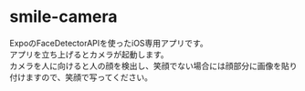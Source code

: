 # smile-camera

ExpoのFaceDetectorAPIを使ったiOS専用アプリです。  
アプリを立ち上げるとカメラが起動します。  
カメラを人に向けると人の顔を検出し、笑顔でない場合には顔部分に画像を貼り付けますので、笑顔で写ってください。